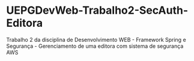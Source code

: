 # UEPGDevWeb-Trabalho2-SecAuth-Editora
Trabalho 2 da disciplina de Desenvolvimento WEB - Framework Spring e Segurança - Gerenciamento de uma editora com sistema de segurança AWS
